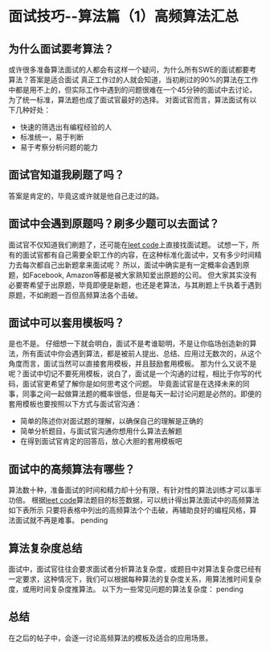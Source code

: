 # 面试技巧--算法篇（1）高频算法汇总

## 为什么面试要考算法？
或许很多准备算法面试的人都会有这样一个疑问，为什么所有SWE的面试都要考算法？答案是适合面试
真正工作过的人就会知道，当初刷过的90%的算法在工作中都是用不上的，但实际工作中遇到的问题很难在一个45分钟的面试中去讨论，为了统一标准，算法题也成了面试官最好的选择。
对面试官而言，算法面试有以下几种好处：
- 快速的筛选出有编程经验的人
- 标准统一，易于判断
- 易于考察分析问题的能力

## 面试官知道我刷题了吗？
答案是肯定的，毕竟这或许就是他自己走过的路。

## 面试中会遇到原题吗？刷多少题可以去面试？
面试官不仅知道我们刷题了，还可能在[leet code](https://leetcode.com/problemset/algorithms/)上直接找面试题。
试想一下，所有的面试官都有自己需要全职工作的内容，在这种标准化面试中，又有多少时间精力去每次都自己出新题拿来面试呢？
所以，面试中确实是有一定概率会遇到原题，如Facebook, Amazon等都是被大家熟知爱出原题的公司。
但大家其实没有必要寄希望于出原题，毕竟即便是新题，也还是老算法，与其刷题上千执着于遇到原题，不如刷题一百但高频算法各个击破。

## 面试中可以套用模板吗？
是也不是。
仔细想一下就会明白，面试不是考谁聪明，不是让你临场创造新的算法，所有面试中你会遇到算法，都是被前人提出、总结、应用过无数次的，从这个角度而言，面试当然可以直接套用模板，并且鼓励套用模板。
那为什么又说不是呢？面试中切记不要死用模板，说白了，面试是一个沟通的过程，相比于你写的代码，面试官更希望了解你是如何思考这个问题。
毕竟面试官是在选择未来的同事，同事之间一起做算法题的概率很低，但是每天一起讨论问题是必然的。即便的套用模板也要按照以下方式与面试官沟通：
- 简单的陈述你对面试题的理解，以确保自己的理解是正确的
- 简单分析题目，与面试官沟通你想用什么算法去解题
- 在得到面试官肯定的回答后，放心大胆的套用模板吧

## 面试中的高频算法有哪些？
算法数十种，准备面试的时间和精力却十分有限，有针对性的算法训练才可以事半功倍。
根据[leet code](https://leetcode.com/problemset/algorithms/)算法题目的标签数据，可以统计得出算法面试中的高频算法如下表所示
只要将表格中列出的高频算法个个击破，再辅助良好的编程风格，算法面试就不再是难事。
pending

## 算法复杂度总结
面试中，面试官往往会要求面试者分析算法复杂度，或题目中对算法复杂度已经有一定要求，这种情况下，我们可以根据每种算法的复杂度关系，用算法推时间复杂度，或用时间复杂度推算法。
以下为一些常见问题的算法复杂度：
pending

## 总结
在之后的帖子中，会逐一讨论高频算法的模板及适合的应用场景。
